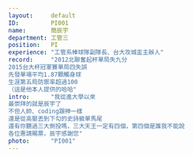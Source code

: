 ```yaml
---
layout:     default
ID:         PI001
name:       簡辰宇
department: 工管三
position:   PI
experience: "工管系棒球隊副隊長、台大攻城盃主辦人"
record:     "2012北聯奮起杯單局失九分
2015台大杯冠軍賽單局四失誤
先發單場平均1.87顆觸身球
生涯第五局防禦率超過100
（這是他本人提供的哈哈"
intro:      "我從進大學以來
最崇拜的就是辰宇了
不但人帥、coding跟神一樣
還是從高壓丟到下勾的史詩級單馬尾
還有你聽過三大側投嗎，三大天王一定有四個，第四個是誰我不能說
各位惠請賜票，辰宇感謝您"
photo:      "PI001"
---
```

